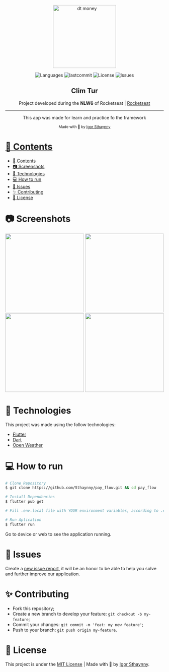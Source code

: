 
<p align="center">
   <img src="https://user-images.githubusercontent.com/46109133/123561796-e99b8000-d780-11eb-8d58-a46e9d82a2dd.png" alt="dt money" width="200"/>
</p>
<p align="center">
  <img alt="Languages" src="https://img.shields.io/github/languages/count/brfeitoza/ig-news?color=%235963C5" />
  <img alt="lastcommit" src="https://img.shields.io/github/last-commit/brfeitoza/ig-news?color=%235761C3" />
  <img alt="License" src="https://img.shields.io/github/license/brfeitoza/ig-news?color=%235E69D7" />
  <img alt="Issues" src="https://img.shields.io/github/issues/brfeitoza/ig-news?color=%235965E0">
</p>

<h2 align="center">Clim Tur</h2>

<p align="center">Project developed during the <strong>NLW6</strong> of Rocketseat | <a href="https://rocketseat.com.br/">Rocketseat</a></p>

<hr />

<p align="center"> This app was made for learn and practice fo the framework    
</p>

<div align="center">
  <sub> Made with 💖 by
    <a href="https://github.com/Sthaynny">Igor Sthaynny
  </sub>
</div>

# 📌 Contents

- [📌 Contents](#-contents)
- [:camera: Screenshots](#camera-screenshots)
- [:rocket: Technologies](#rocket-technologies)
- [:computer: How to run](#computer-how-to-run)
- [:bug: Issues](#bug-issues)
- [:sparkles: Contributing](#sparkles-contributing)
- [:page_facing_up: License](#page_facing_up-license)

# :camera: Screenshots
<div align="center">
   <img src="https://user-images.githubusercontent.com/46109133/126879080-eccb0aca-f2c2-4815-8d4e-029348a67f09.png" width="250px">
   <img src="https://user-images.githubusercontent.com/46109133/126879081-3b6361a9-57f5-4975-9a14-f4c53eabea4a.png" width="250px">
   <img src="https://user-images.githubusercontent.com/46109133/126879086-91870d91-f7f6-47b5-a96d-b286d9339e97.png" width="250px">
   <img src="https://user-images.githubusercontent.com/46109133/126879087-a99e3c29-c0a6-4d73-9fa6-5efd62453b69.png" width="250px">
</div>

   
# :rocket: Technologies
This project was made using the follow technologies:

* [Flutter](https://flutter.dev/)
* [Dart](https://dart.dev/)
* [Open Weather](https://openweathermap.org/forecast16)

# :computer: How to run

```bash
# Clone Repository
$ git clone https://github.com/Sthaynny/pay_flow.git && cd pay_flow

# Install Dependencies
$ flutter pub get

# Fill .env.local file with YOUR environment variables, according to .env.example file.

# Run Aplication
$ flutter run
```
Go to device or web to see the application running.

# :bug: Issues

Create a <a href="https://github.com/Sthaynny/pay_flow/issues">new issue report</a>, it will be an honor to be able to help you solve and further improve our application.

# :sparkles: Contributing

- Fork this repository;
- Create a new branch to develop your feature: `git checkout -b my-feature`;
- Commit your changes: `git commit -m 'feat: my new feature'`;
- Push to your branch: `git push origin my-feature`.

# :page_facing_up: License

This project is under the [MIT License](./LICENSE) |
Made with 💖 by [Igor Sthaynny](https://www.linkedin.com/in/igor-sthaynny/).
